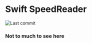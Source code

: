 # Swift SpeedReader

![Last commit](https://img.shields.io/github/last-commit/martin-gif/Swift_SpeedReader)

### Not to much to see here 
